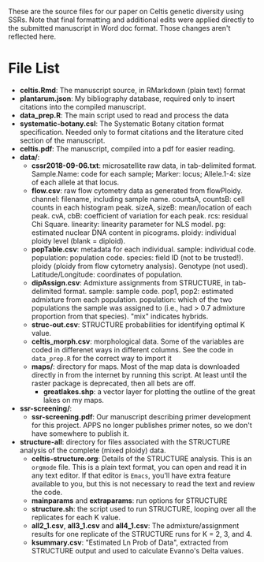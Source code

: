 These are the source files for our paper on Celtis genetic diversity using
SSRs. Note that final formatting and additional edits were applied directly
to the submitted manuscript in Word doc format. Those changes aren't
reflected here.

# File List

- **celtis.Rmd**: The manuscript source, in RMarkdown (plain text) format
- **plantarum.json**: My bibliography database, required only to insert
    citations into the compiled manuscript.
- **data_prep.R**: The main script used to read and process the data
- **systematic-botany.csl**: The Systematic Botany citation format
    specification. Needed only to format citations and the literature cited
    section of the manuscript.
- **celtis.pdf**: The manuscript, compiled into a pdf for easier reading.
- **data/**:
  - **cssr2018-09-06.txt**: microsatellite raw data, in tab-delimited
    format. Sample.Name: code for each sample; Marker: locus; Allele.1-4:
    size of each allele at that locus.
  - **flow.csv**: raw flow cytometry data as generated from flowPloidy.
    channel: filename, including sample name. countsA, countsB: cell counts
    in each histogram peak. sizeA, sizeB: mean/location of each peak. cvA,
    cbB: coefficient of variation for each peak. rcs: residual Chi Square.
    linearity: linearity parameter for NLS model. pg: estimated nuclear DNA
    content in picograms. ploidy: individual ploidy level (blank =
    diploid). 
  - **popTable.csv**: metadata for each individual. sample: individual
    code. population: population code. species: field ID (not to be
    trusted!). ploidy (ploidy from flow cytometry analysis). Genotype (not
    used). Latitude/Longitude: coordinates of population.
  - **dipAssign.csv**: Admixture assignments from STRUCTURE, in
    tab-delimited format. sample: sample code. pop1, pop2: estimated
    admixture from each population. population: which of the two
    populations the sample was assigned to (i.e., had > 0.7 admixture
    proportion from that species). "mix" indicates hybrids.
  - **struc-out.csv**: STRUCTURE probabilities for identifying optimal K
    value. 
  - **celtis_morph.csv**: morphological data. Some of the variables are
    coded in differenet ways in different columns. See the code in
    `data_prep.R` for the correct way to import it
  - **maps/**: directory for maps. Most of the map data is downloaded
    directly in from the internet by running this script. At least until
    the raster package is deprecated, then all bets are off.
    - **greatlakes.shp**: a vector layer for plotting the outline of the
      great lakes on my maps.
- **ssr-screening/**:
  - **ssr-screening.pdf**: Our manuscript describing primer development for
    this project. APPS no longer publishes primer notes, so we don't have
    somewhere to publish it.
- **structure-all**: directory for files associated with the STRUCTURE
  analysis of the complete (mixed ploidy) data.
  - **celtis-structure.org**: Details of the STRUCTURE analysis. This is an
    `orgmode` file. This is a plain text format, you can open and read it
    in any text editor. If that editor is `Emacs`, you'll have extra
    feature available to you, but this is not necessary to read the text
    and review the code.
  - **mainparams** and **extraparams**: run options for STRUCTURE
  - **structure.sh**: the script used to run STRUCTURE, looping over all
    the replicates for each K value.
  - **all2_1.csv**, **all3_1.csv** and **all4_1.csv**: The
    admixture/assignment results for one replicate of the STRUCTURE runs
    for K = 2, 3, and 4.
  - **ksummary.csv**: "Estimated Ln Prob of Data", extracted from STRUCTURE
    output and used to calculate Evanno's Delta values.
